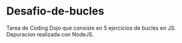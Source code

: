 # Desafio-de-bucles

Tarea de Coding Dojo que consiste en 5 ejercicios de bucles en JS. 
Depuracion realizada con NodeJS.
